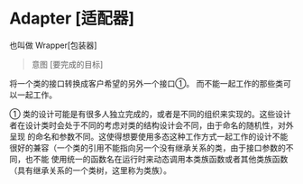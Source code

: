 # Adapter [适配器]
也叫做 Wrapper[包装器] 
> 意图 [要完成的目标]

将一个类的接口转换成客户希望的另外一个接口①。 而不能一起工作的那些类可以一起工作。

① 类的设计可能是有很多人独立完成的，或者是不同的组织来实现的。这些设计者在设计类时会处于不同的考虑对类的结构设计会不同，由于命名的随机性，对外呈现
的命名和参数不同。这使得想要使用多态这种工作方式一起工作的设计不能很好的兼容（一个类的引用不能指向另一个没有继承关系的类，由于接口参数的不同，也不能
使用统一的函数名在运行时来动态调用本类族函数或者其他类族函数（具有继承关系的一个类树，这里称为类族）。

